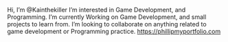 Hi, I’m @Kainthekiller
I’m interested in Game Development, and Programming.
I’m currently Working on Game Development, and small projects to learn from.
I’m looking to collaborate on anything related to game development or Programming practice. 
https://phillipmyportfolio.com

<!---
Kainthekiller/Kainthekiller is a ✨ special ✨ repository because its `README.md` (this file) appears on your GitHub profile.
You can click the Preview link to take a look at your changes.
--->
